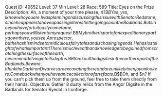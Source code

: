 Quest ID: 40652
Level: 37
Min Level: 28
Race: 589
Title: Eyes on the Prize
Description: Ah, a moment of your time please, $n?$B$BYes, yes, I know who you are. I was planning on discussing this issue with Senator Redstone, since he appears to have a passing interest in the goings on in the Badlands. But since you have fortuitously come to me, perhaps you will listen to my request.$B$BMy brother is part of an expeditionary party down there, you see. A prospector, but he has his mind set on ridiculous fairy tales and is chasing legends. He has lost sight of what is important! There is much wealth and knowledge to be gained from scratching the surface of the earth, never mind delving into its depths.$B$BSeek out the digsites in the northern part of the Badlands. Beware, I think the Dark Iron Dwarves are excavating there and are unlikely to enjoy onlookers. Come back when you have a nice collection of artefacts.$B$BOh, and $n? If you can't pick them up from the ground, feel free to take them directly from their hands.
Objective: Gather 8 dusty relics from the Angor Digsite in the Badlands for Senator Ryedol in Ironforge.
